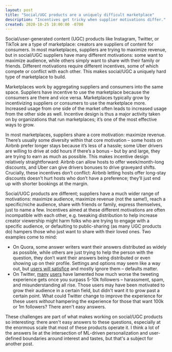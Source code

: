 ```yaml
---
layout: post
title: "Social/UGC products are a uniquely difficult marketplace"
description: "Incentives get tricky when supplier motivations differ."
created: 2020-10-25 10:00:00 -0700
---
```

Social/user-generated content (UGC) products like Instagram, Twitter, or TikTok are a type of marketplace: creators are suppliers of content for consumers. In most marketplaces, suppliers are trying to maximize revenue, but in social/UGC suppliers have many different motivations: some want to maximize audience, while others simply want to share with their family or friends. Different motivations require different incentives, some of which compete or conflict with each other. This makes social/UGC a uniquely hard type of marketplace to build.

Marketplaces work by aggregating suppliers and consumers into the same space. Suppliers have incentive to use the marketplace because the consumers are there and vice versa. Marketplaces typically grow by incentivizing suppliers or consumers to use the marketplace more. Increased usage from one side of the market often leads to increased usage from the other side as well. Incentive design is thus a major activity taken on by organizations that run marketplaces; it’s one of the most effective ways to grow. 

In most marketplaces, suppliers share a core motivation: maximize revenue. There’s usually some diversity within that core motivation – some hosts on Airbnb prefer longer stays because it’s less of a hassle; some Uber drivers are willing to drive at odd hours if there’s a bonus – but by and large, they are trying to earn as much as possible. This makes incentive design relatively straightforward: Airbnb can allow hosts to offer week/month-long discounts, and Uber can give drivers bonuses to drive graveyard shifts. Crucially, these incentives don’t conflict: Airbnb letting hosts offer long-stay discounts doesn’t hurt hosts who don’t have a preference; they’ll just end up with shorter bookings at the margin.

Social/UGC products are different; suppliers have a much wider range of motivations: maximize audience, maximize revenue (not the same!), reach a specific/niche audience, share with friends or family, express themselves, just to name a few. Incentives aimed at these different motivations are often incompatible with each other, e.g. tweaking distribution to help increase creator viewership might harm folks who are trying to engage with a specific audience, or defaulting to public-sharing (as many UGC products do) hampers those who just want to share with their loved ones. Two examples come to mind:
- On Quora, some answer writers want their answers distributed as widely as possible, while others are just trying to help the person with the question, they don’t want their answers being distributed or even showing up on their profile. Settings and options may seem like a way out, but [users will satisfice](./satisfice) and mostly ignore them – defaults matter.
- On Twitter, [many](https://twitter.com/noampomsky/status/1204883611264012289) [users](https://twitter.com/michael_nielsen/status/1100538006052765696) have lamented how much worse the tweeting experience gets once you surpass 5-10k followers –  harassment, spam, and misunderstanding all rise. Those users may have been motivated to grow their audience in a certain field, but didn't want it to grow past a certain point. What could Twitter change to improve the experience for these users _without_ hampering the experience for those that want 100k or 1m followers? There aren't easy answers.

These challenges are part of what makes working on social/UGC products so interesting: there aren't easy answers to these questions, especially at the enormous scale that most of these products operate it. I think a lot of the answers lie at the intersection of ML-driven personalization and user-defined boundaries around interest and tastes, but that's a subject for another post.